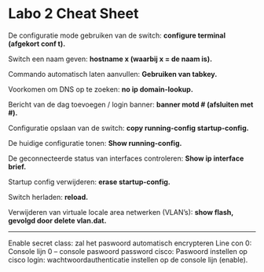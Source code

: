 # Labo 2 Cheat Sheet
De configuratie mode gebruiken van de switch: **configure terminal (afgekort conf t).**

Switch een naam geven: **hostname x (waarbij x = de naam is).**

Commando automatisch laten aanvullen: **Gebruiken van tabkey.**

Voorkomen om DNS op te zoeken: **no ip domain-lookup.**

Bericht van de dag toevoegen / login banner: **banner motd # (afsluiten met #).**

Configuratie opslaan van de switch: **copy running-config startup-config.**

De huidige configuratie tonen: **Show running-config.**

De geconnecteerde status van interfaces controleren: **Show ip interface brief.**

Startup config verwijderen: **erase startup-config.**

Switch herladen: **reload.**

Verwijderen van virtuale locale area netwerken (VLAN’s): **show flash, gevolgd door delete vlan.dat.**

---------------------------------------------------------------

Enable secret class:  zal het paswoord automatisch encrypteren
Line con 0: Console lijn 0 – console paswoord
password cisco: Paswoord instellen op cisco
login: wachtwoordauthenticatie instellen op de console lijn (enable).
